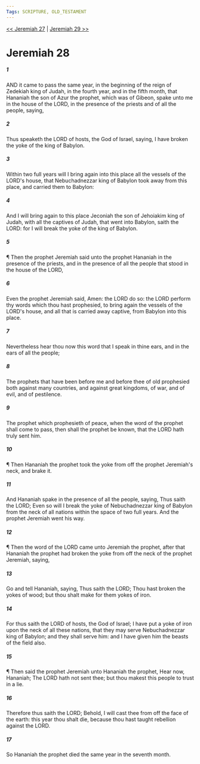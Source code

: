 ```yaml
---
Tags: SCRIPTURE, OLD_TESTAMENT
---
```


[<< Jeremiah 27](OLD_TESTAMENT/24_Jeremiah/Jeremiah_27.md) | [Jeremiah 29 >>](OLD_TESTAMENT/24_Jeremiah/Jeremiah_29.md)

# Jeremiah 28

##### 1

AND it came to pass the same year, in the beginning of the reign of Zedekiah king of Judah, in the fourth year, and in the fifth month, that Hananiah the son of Azur the prophet, which was of Gibeon, spake unto me in the house of the LORD, in the presence of the priests and of all the people, saying,

##### 2

Thus speaketh the LORD of hosts, the God of Israel, saying, I have broken the yoke of the king of Babylon.

##### 3

Within two full years will I bring again into this place all the vessels of the LORD's house, that Nebuchadnezzar king of Babylon took away from this place, and carried them to Babylon:

##### 4

And I will bring again to this place Jeconiah the son of Jehoiakim king of Judah, with all the captives of Judah, that went into Babylon, saith the LORD: for I will break the yoke of the king of Babylon.

##### 5

¶ Then the prophet Jeremiah said unto the prophet Hananiah in the presence of the priests, and in the presence of all the people that stood in the house of the LORD,

##### 6

Even the prophet Jeremiah said, Amen: the LORD do so: the LORD perform thy words which thou hast prophesied, to bring again the vessels of the LORD's house, and all that is carried away captive, from Babylon into this place.

##### 7

Nevertheless hear thou now this word that I speak in thine ears, and in the ears of all the people;

##### 8

The prophets that have been before me and before thee of old prophesied both against many countries, and against great kingdoms, of war, and of evil, and of pestilence.

##### 9

The prophet which prophesieth of peace, when the word of the prophet shall come to pass, then shall the prophet be known, that the LORD hath truly sent him.

##### 10

¶ Then Hananiah the prophet took the yoke from off the prophet Jeremiah's neck, and brake it.

##### 11

And Hananiah spake in the presence of all the people, saying, Thus saith the LORD; Even so will I break the yoke of Nebuchadnezzar king of Babylon from the neck of all nations within the space of two full years. And the prophet Jeremiah went his way.

##### 12

¶ Then the word of the LORD came unto Jeremiah the prophet, after that Hananiah the prophet had broken the yoke from off the neck of the prophet Jeremiah, saying,

##### 13

Go and tell Hananiah, saying, Thus saith the LORD; Thou hast broken the yokes of wood; but thou shalt make for them yokes of iron.

##### 14

For thus saith the LORD of hosts, the God of Israel; I have put a yoke of iron upon the neck of all these nations, that they may serve Nebuchadnezzar king of Babylon; and they shall serve him: and I have given him the beasts of the field also.

##### 15

¶ Then said the prophet Jeremiah unto Hananiah the prophet, Hear now, Hananiah; The LORD hath not sent thee; but thou makest this people to trust in a lie.

##### 16

Therefore thus saith the LORD; Behold, I will cast thee from off the face of the earth: this year thou shalt die, because thou hast taught rebellion against the LORD.

##### 17

So Hananiah the prophet died the same year in the seventh month.
